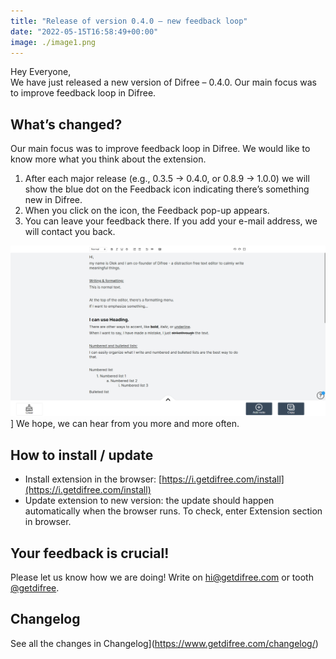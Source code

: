 ```yaml
---
title: "Release of version 0.4.0 – new feedback loop"
date: "2022-05-15T16:58:49+00:00"
image: ./image1.png
---
```


Hey Everyone,  
We have just released a new version of Difree – 0.4.0. Our main focus was to improve feedback loop in Difree.

## What’s changed?

Our main focus was to improve feedback loop in Difree. We would like to know more what you think about the extension.

1. After each major release (e.g., 0.3.5 → 0.4.0, or 0.8.9 → 1.0.0) we will show the blue dot on the Feedback icon indicating there’s something new in Difree.
2. When you click on the icon, the Feedback pop-up appears.
3. You can leave your feedback there. If you add your e-mail address, we will contact you back.

![Blue dot on Feedback icon in Difree](./image1.png)]
We hope, we can hear from you more and more often.

## How to install / update

- Install extension in the browser: [https://i.getdifree.com/install](https://i.getdifree.com/install)
- Update extension to new version: the update should happen automatically when the browser runs. To check, enter Extension section in browser.

## Your feedback is crucial!

Please let us know how we are doing! Write on <hi@getdifree.com> or tooth [@getdifree](https://mastodon.world/@getdifree).

## Changelog

See all the changes in Changelog](https://www.getdifree.com/changelog/)